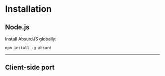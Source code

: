 # Installation

## Node.js

Install AbsurdJS globally:

	npm install -g absurd

- - -

## Client-side port

